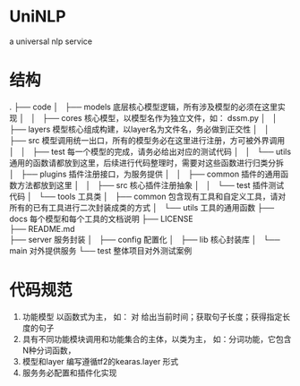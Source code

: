 # UniNLP
a universal nlp service


# 结构
.
├── code
│   ├── models            底层核心模型逻辑，所有涉及模型的必须在这里实现
│   │   ├── cores         核心模型，以模型名作为独立文件，如： dssm.py
│   │   ├── layers        模型核心组成构建，以layer名为文件名，务必做到正交性
│   │   ├── src           模型调用统一出口，所有的模型务必在这里进行注册，方可被外界调用
│   │   ├── test          每一个模型的完成，请务必给出对应的测试代码
│   │   └── utils         通用的函数请都放到这里，后续进行代码整理时，需要对这些函数进行归类分拆
│   ├── plugins           插件注册接口，为服务提供
│   │   ├── common        插件的通用函数方法都放到这里
│   │   ├── src           核心插件注册抽象
│   │   └── test          插件测试代码
│   └── tools             工具类
│       ├── common        包含现有工具和自定义工具，请对所有的已有工具进行二次封装成类的方式
│       └── utils         工具的通用函数
├── docs                  每个模型和每个工具的文档说明
├── LICENSE              
├── README.md          
├── server                服务封装
│   ├── config            配置化
│   ├── lib               核心封装库
│   └── main              对外提供服务
└── test                  整体项目对外测试案例

# 代码规范
1. 功能模型 以函数式为主， 如： 对 给出当前时间；获取句子长度；获得指定长度的句子
2. 具有不同功能模块调用和功能集合的主体，以类为主， 如：分词功能，它包含N种分词函数，
3. 模型和layer 编写遵循tf2的kearas.layer 形式
4. 服务务必配置和插件化实现